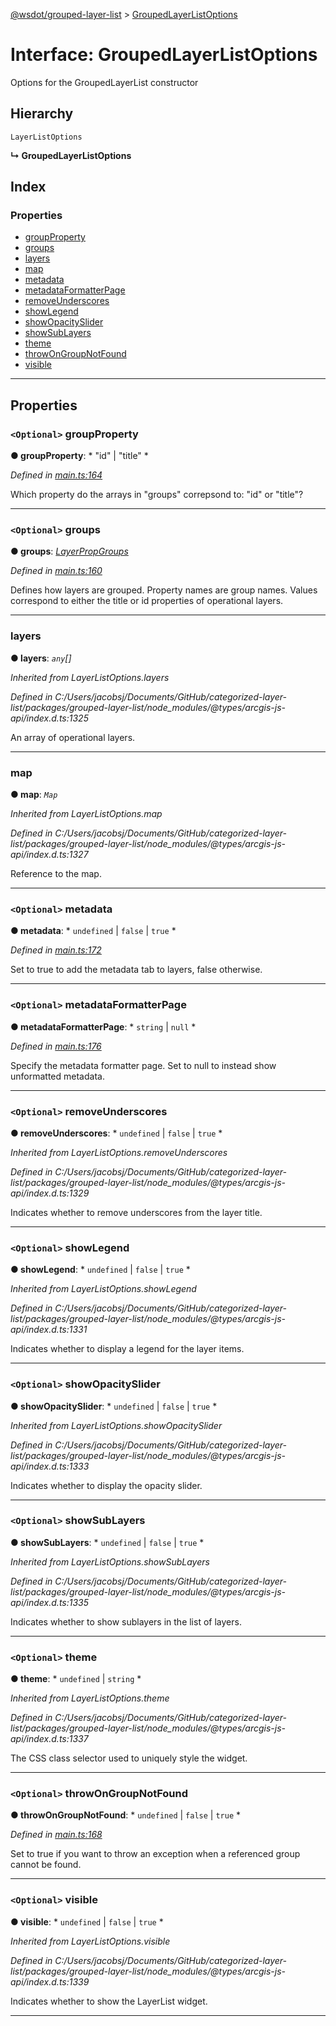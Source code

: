 [@wsdot/grouped-layer-list](../README.md) > [GroupedLayerListOptions](../interfaces/groupedlayerlistoptions.md)

# Interface: GroupedLayerListOptions

Options for the GroupedLayerList constructor

## Hierarchy

 `LayerListOptions`

**↳ GroupedLayerListOptions**

## Index

### Properties

* [groupProperty](groupedlayerlistoptions.md#groupproperty)
* [groups](groupedlayerlistoptions.md#groups)
* [layers](groupedlayerlistoptions.md#layers)
* [map](groupedlayerlistoptions.md#map)
* [metadata](groupedlayerlistoptions.md#metadata)
* [metadataFormatterPage](groupedlayerlistoptions.md#metadataformatterpage)
* [removeUnderscores](groupedlayerlistoptions.md#removeunderscores)
* [showLegend](groupedlayerlistoptions.md#showlegend)
* [showOpacitySlider](groupedlayerlistoptions.md#showopacityslider)
* [showSubLayers](groupedlayerlistoptions.md#showsublayers)
* [theme](groupedlayerlistoptions.md#theme)
* [throwOnGroupNotFound](groupedlayerlistoptions.md#throwongroupnotfound)
* [visible](groupedlayerlistoptions.md#visible)

---

## Properties

<a id="groupproperty"></a>

### `<Optional>` groupProperty

**● groupProperty**: * "id" &#124; "title"
*

*Defined in [main.ts:164](https://github.com/WSDOT-GIS/grouped-layer-list/blob/1ae99b6/packages/grouped-layer-list/src/main.ts#L164)*

Which property do the arrays in "groups" correpsond to: "id" or "title"?

___
<a id="groups"></a>

### `<Optional>` groups

**● groups**: *[LayerPropGroups](layerpropgroups.md)*

*Defined in [main.ts:160](https://github.com/WSDOT-GIS/grouped-layer-list/blob/1ae99b6/packages/grouped-layer-list/src/main.ts#L160)*

Defines how layers are grouped. Property names are group names. Values correspond to either the title or id properties of operational layers.

___
<a id="layers"></a>

###  layers

**● layers**: *`any`[]*

*Inherited from LayerListOptions.layers*

*Defined in C:/Users/jacobsj/Documents/GitHub/categorized-layer-list/packages/grouped-layer-list/node_modules/@types/arcgis-js-api/index.d.ts:1325*

An array of operational layers.

___
<a id="map"></a>

###  map

**● map**: *`Map`*

*Inherited from LayerListOptions.map*

*Defined in C:/Users/jacobsj/Documents/GitHub/categorized-layer-list/packages/grouped-layer-list/node_modules/@types/arcgis-js-api/index.d.ts:1327*

Reference to the map.

___
<a id="metadata"></a>

### `<Optional>` metadata

**● metadata**: * `undefined` &#124; `false` &#124; `true`
*

*Defined in [main.ts:172](https://github.com/WSDOT-GIS/grouped-layer-list/blob/1ae99b6/packages/grouped-layer-list/src/main.ts#L172)*

Set to true to add the metadata tab to layers, false otherwise.

___
<a id="metadataformatterpage"></a>

### `<Optional>` metadataFormatterPage

**● metadataFormatterPage**: * `string` &#124; `null`
*

*Defined in [main.ts:176](https://github.com/WSDOT-GIS/grouped-layer-list/blob/1ae99b6/packages/grouped-layer-list/src/main.ts#L176)*

Specify the metadata formatter page. Set to null to instead show unformatted metadata.

___
<a id="removeunderscores"></a>

### `<Optional>` removeUnderscores

**● removeUnderscores**: * `undefined` &#124; `false` &#124; `true`
*

*Inherited from LayerListOptions.removeUnderscores*

*Defined in C:/Users/jacobsj/Documents/GitHub/categorized-layer-list/packages/grouped-layer-list/node_modules/@types/arcgis-js-api/index.d.ts:1329*

Indicates whether to remove underscores from the layer title.

___
<a id="showlegend"></a>

### `<Optional>` showLegend

**● showLegend**: * `undefined` &#124; `false` &#124; `true`
*

*Inherited from LayerListOptions.showLegend*

*Defined in C:/Users/jacobsj/Documents/GitHub/categorized-layer-list/packages/grouped-layer-list/node_modules/@types/arcgis-js-api/index.d.ts:1331*

Indicates whether to display a legend for the layer items.

___
<a id="showopacityslider"></a>

### `<Optional>` showOpacitySlider

**● showOpacitySlider**: * `undefined` &#124; `false` &#124; `true`
*

*Inherited from LayerListOptions.showOpacitySlider*

*Defined in C:/Users/jacobsj/Documents/GitHub/categorized-layer-list/packages/grouped-layer-list/node_modules/@types/arcgis-js-api/index.d.ts:1333*

Indicates whether to display the opacity slider.

___
<a id="showsublayers"></a>

### `<Optional>` showSubLayers

**● showSubLayers**: * `undefined` &#124; `false` &#124; `true`
*

*Inherited from LayerListOptions.showSubLayers*

*Defined in C:/Users/jacobsj/Documents/GitHub/categorized-layer-list/packages/grouped-layer-list/node_modules/@types/arcgis-js-api/index.d.ts:1335*

Indicates whether to show sublayers in the list of layers.

___
<a id="theme"></a>

### `<Optional>` theme

**● theme**: * `undefined` &#124; `string`
*

*Inherited from LayerListOptions.theme*

*Defined in C:/Users/jacobsj/Documents/GitHub/categorized-layer-list/packages/grouped-layer-list/node_modules/@types/arcgis-js-api/index.d.ts:1337*

The CSS class selector used to uniquely style the widget.

___
<a id="throwongroupnotfound"></a>

### `<Optional>` throwOnGroupNotFound

**● throwOnGroupNotFound**: * `undefined` &#124; `false` &#124; `true`
*

*Defined in [main.ts:168](https://github.com/WSDOT-GIS/grouped-layer-list/blob/1ae99b6/packages/grouped-layer-list/src/main.ts#L168)*

Set to true if you want to throw an exception when a referenced group cannot be found.

___
<a id="visible"></a>

### `<Optional>` visible

**● visible**: * `undefined` &#124; `false` &#124; `true`
*

*Inherited from LayerListOptions.visible*

*Defined in C:/Users/jacobsj/Documents/GitHub/categorized-layer-list/packages/grouped-layer-list/node_modules/@types/arcgis-js-api/index.d.ts:1339*

Indicates whether to show the LayerList widget.

___

